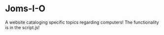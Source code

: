 # Joms-I-O
A website cataloging specific topics regarding computers!
The functionality is in the script.js!
